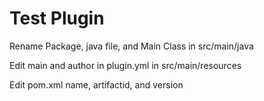 # Test Plugin

Rename Package, java file, and Main Class in src/main/java

Edit main and author in plugin.yml in src/main/resources

Edit pom.xml name, artifactid, and version